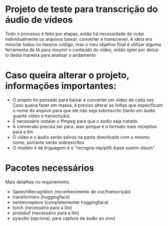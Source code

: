 # Projeto de teste para transcrição do áudio de vídeos

Todo o processo é feito por etapas, então há necessidade de rodar individualmente os arquivos baixar, converter e transcrever. A ideia era mesclar todos no mesmo código, mas o meu objetivo final é utilizar alguma ferramenta de IA para resumir o conteúdo do vídeo, então optei por deixá-lo desta maneira para analisar o andamento


# Caso queira alterar o projeto, informações importantes:

- O projeto foi pensado para baixar e converter um vídeo de cada vez. Caso queira fazer em massa, é preciso alterar as linhas que especificam o nome do arquivo para que ele não seja sobrescrito (tanto em áudio quanto vídeo e transcrição).
- É necessário instalar o ffmpeg para que o áudio seja tratado.
- A conversão precisa ser para .wav porque é o formato mais receptivo para a llm.
- O vídeo e o áudio serão salvos na pasta downloads com o mesmo nome, portanto serão sobrescritos
- O modelo é de linguagem é o "recogna-nlp/ptt5-base-summ-xlsum"


# Pacotes necessários

Mais detalhes no requirements.

- SpeechRecognition (reconhecimento de voz/transcrição)
- transformers (huggingface)
- sentencepiece (completementar huggingface)
- torch (necessário para a llm)
- protobuf (necessário para a llm)
- pyaudio (opcional, para captura de áudio ao vivo)
